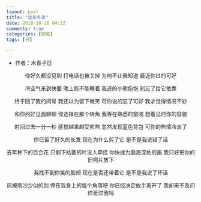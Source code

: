 ```yaml
---
layout: post
title: "这年冬季"
date: 2018-10-26 04:32
comments: true
categories: [随笔]
tags: [诗]

---
```


<!--more-->

* 作者：木青子日

<center>

你好久都没见到
打电话也被关掉
为何不让我知道
最近你过的可好

冷空气来到快要
晚上能不能睡着
我送的小熊抱抱
别忘了给它依靠

终于回了我的问号
我还以为留下微笑
可你说的忘了可好
我才觉得情况不妙

和你约好见面聊聊
你选择在那个转角
我等在熟悉的窗晓
想着见时你的容貌

时间过去一分一秒
感觉越来越受煎熬
忽然发现蓝色背包
可你的热情冷淡了

你已留了好久的长发
现在为什么剪了它
是不是我说错了话

去年种下的百合花
只剩下枯萎的叶没人牵挂
你快成为脑海深处的画
我只好把你的旧照片放下

我找不到你笑的脸颊
现在是否还带着它
是不是我说了坏话

风被雨沙沙似的刮
停在我身上的每个角落吧
你已经决定放手离开了
我却来不及问你爱过我吗

</center>